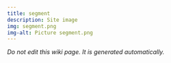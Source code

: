 ```yaml
---
title: segment
description: Site image
img: segment.png
img-alt: Picture segment.png
---
```


_Do not edit this wiki page. It is generated automatically._ 

